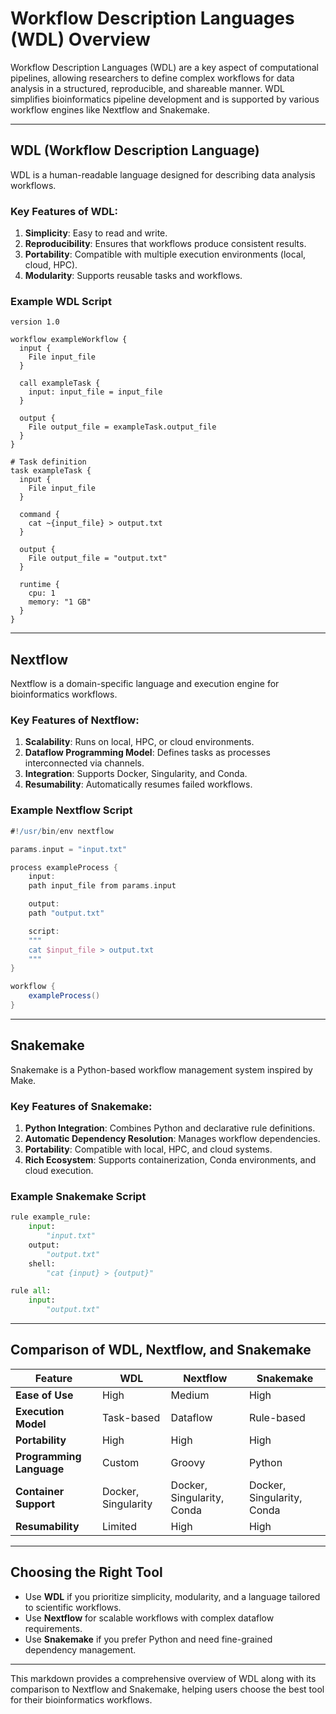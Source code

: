 # Workflow Description Languages (WDL) Overview

Workflow Description Languages (WDL) are a key aspect of computational pipelines, allowing researchers to define complex workflows for data analysis in a structured, reproducible, and shareable manner. WDL simplifies bioinformatics pipeline development and is supported by various workflow engines like Nextflow and Snakemake.

---

## WDL (Workflow Description Language)
WDL is a human-readable language designed for describing data analysis workflows.

### Key Features of WDL:
1. **Simplicity**: Easy to read and write.
2. **Reproducibility**: Ensures that workflows produce consistent results.
3. **Portability**: Compatible with multiple execution environments (local, cloud, HPC).
4. **Modularity**: Supports reusable tasks and workflows.

### Example WDL Script
```wdl
version 1.0

workflow exampleWorkflow {
  input {
    File input_file
  }

  call exampleTask {
    input: input_file = input_file
  }

  output {
    File output_file = exampleTask.output_file
  }
}

# Task definition
task exampleTask {
  input {
    File input_file
  }

  command {
    cat ~{input_file} > output.txt
  }

  output {
    File output_file = "output.txt"
  }

  runtime {
    cpu: 1
    memory: "1 GB"
  }
}
```

---

## Nextflow
Nextflow is a domain-specific language and execution engine for bioinformatics workflows.

### Key Features of Nextflow:
1. **Scalability**: Runs on local, HPC, or cloud environments.
2. **Dataflow Programming Model**: Defines tasks as processes interconnected via channels.
3. **Integration**: Supports Docker, Singularity, and Conda.
4. **Resumability**: Automatically resumes failed workflows.

### Example Nextflow Script
```groovy
#!/usr/bin/env nextflow

params.input = "input.txt"

process exampleProcess {
    input:
    path input_file from params.input

    output:
    path "output.txt"

    script:
    """
    cat $input_file > output.txt
    """
}

workflow {
    exampleProcess()
}
```

---

## Snakemake
Snakemake is a Python-based workflow management system inspired by Make.

### Key Features of Snakemake:
1. **Python Integration**: Combines Python and declarative rule definitions.
2. **Automatic Dependency Resolution**: Manages workflow dependencies.
3. **Portability**: Compatible with local, HPC, and cloud systems.
4. **Rich Ecosystem**: Supports containerization, Conda environments, and cloud execution.

### Example Snakemake Script
```python
rule example_rule:
    input:
        "input.txt"
    output:
        "output.txt"
    shell:
        "cat {input} > {output}"

rule all:
    input:
        "output.txt"
```

---

## Comparison of WDL, Nextflow, and Snakemake

| Feature                  | WDL                        | Nextflow                   | Snakemake                 |
|--------------------------|----------------------------|----------------------------|---------------------------|
| **Ease of Use**          | High                       | Medium                     | High                      |
| **Execution Model**      | Task-based                 | Dataflow                   | Rule-based                |
| **Portability**          | High                       | High                       | High                      |
| **Programming Language** | Custom                     | Groovy                     | Python                    |
| **Container Support**    | Docker, Singularity        | Docker, Singularity, Conda | Docker, Singularity, Conda|
| **Resumability**         | Limited                    | High                       | High                      |

---

## Choosing the Right Tool
- Use **WDL** if you prioritize simplicity, modularity, and a language tailored to scientific workflows.
- Use **Nextflow** for scalable workflows with complex dataflow requirements.
- Use **Snakemake** if you prefer Python and need fine-grained dependency management.

---

This markdown provides a comprehensive overview of WDL along with its comparison to Nextflow and Snakemake, helping users choose the best tool for their bioinformatics workflows.


